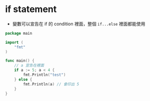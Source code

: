 # if statement

- 變數可以宣告在 if 的 condition 裡面，整個 `if...else` 裡面都能使用

```go
package main

import (
	"fmt"
)

func main() {
	// a 宣告在裡面
	if a := 5; a < 4 {
		fmt.Println("test")
	} else {
		fmt.Println(a) // 會印出 5
	}
}
```